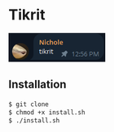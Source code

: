 # Tikrit

![](asset/tikrit-origin.png)

## Installation

```console
$ git clone 
$ chmod +x install.sh
$ ./install.sh
```
